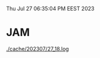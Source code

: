 Thu Jul 27 06:35:04 PM EEST 2023
# JAM
<a href='./cache/202307/27_18.log'>./cache/202307/27_18.log</a>
